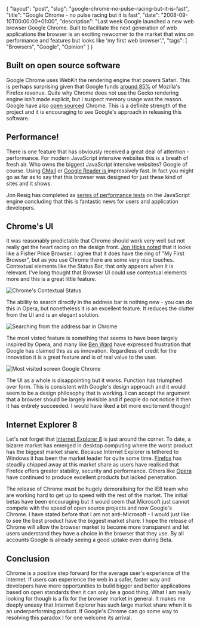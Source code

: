 {
  "layout": "post",
  "slug": "google-chrome-no-pulse-racing-but-it-is-fast",
  "title": "Google Chrome - no pulse racing but it is fast",
  "date": "2008-09-10T00:00:00+01:00",
  "description": "Last week Google launched a new web browser Google Chrome. Built to facilitate the next generation of web applications the browser is an exciting newcomer to the market that wins on performance and features but looks like 'my first web browser'.",
  "tags": [
    "Browsers",
    "Google",
    "Opinion"
  ]
}

## Built on open source software

Google Chrome uses WebKit the rendering engine that powers Safari. This is perhaps surprising given that Google funds [around 85%][1] of Mozilla's Firefox revenue. Quite why Chrome does not use the Gecko rendering engine isn't made explicit, but I suspect memory usage was the reason. Google have also [open sourced][2] Chrome. This is a definite strength of the project and it is encouraging to see Google's approach in releasing this software.

## Performance!

There is one feature that has obviously received a great deal of attention - performance. For modern JavaScript intensive websites this is a breath of fresh air. Who owns the biggest JavaScript intensive websites? Google of course. Using [GMail][3] or [Google Reader is ][4] impressively fast. In fact you might go as far as to say that this browser was designed for just these kind of sites and it shows. 

Jon Resig has completed as [series of performance tests][5] on the JavaScript engine concluding that this is fantastic news for users and application developers. 

## Chrome's UI

It was reasonably predictable that Chrome should work very well but not really get the heart racing on the design front. [Jon Hicks noted][6] that it looks like a Fisher Price Browser. I agree that it does have the ring of "My First Browser", but as you use Chrome there are some very nice touches. Contextual elements like the Status Bar, that only appears when it is relevant. I've long thought that Browser UI could use contextual elements more and this is a great little feature. 

![Chrome's Contextual Status][7] 

The ability to search directly in the address bar is nothing new - you can do this in Opera, but nonetheless it is an excellent feature. It reduces the clutter from the UI and is an elegant solution.

![Searching from the address bar in Chrome][8] 

The most visted feature is something that seems to have been largely inspired by Opera, and many like [Ben Ward][9] have expressed frustration that Google has claimed this as as innovation. Regardless of credit for the innovation it is a great feature and is of real value to the user.

![Most visited screen Google Chrome][10] 

The UI as a whole is disappointing but it works. Function has triumphed over form. This is consistent with Google's design approach and it would seem to be a design philosophy that is working. I can accept the argument that a browser should be largely invisible and if people do not notice it then it has entirely succeeded. I would have liked a bit more excitement though!

## Internet Explorer 8

Let's not forget that [Internet Explorer 8][11] is just around the corner. To date, a bizarre market has emerged in desktop computing where the worst product has the biggest market share. Because Internet Explorer is tethered to Windows it has been the market leader for quite some time. [Firefox][12] has steadily chipped away at this market share as users have realised that Firefox offers greater stability, security and performance. Others like [Opera][13] have continued to produce excellent products but lacked penetration.

The release of Chrome must be hugely demoralising for the IE8 team who are working hard to get up to speed with the rest of the market. The initial betas have been encouraging but it would seem that Microsoft just cannot compete with the speed of open source projects and now Google's Chrome. I have stated before that I am not anti-Microsoft - I would just like to see the best product have the biggest market share. I hope the release of Chrome will allow the browser market to become more transparent and let users understand they have a choice in the browser that they use. By all accounts Google is already seeing a good uptake even during Beta.

## Conclusion

Chrome is a positive step forward for the average user's experience of the internet. If users can experience the web in a safer, faster way and developers have more opportunities to build bigger and better applications based on open standards then it can only be a good thing. What I am really looking for though is a fix for the browser market in general. It makes me deeply uneasy that Internet Explorer has such large market share when it is an underperforming product. If Google's Chrome can go some way to resolving this paradox I for one welcome its arrival.

 [1]: http://www.theregister.co.uk/2007/10/25/mozilla_releases_2006_financial_statement/
 [2]: http://code.google.com/chromium/
 [3]: http://mail.google.com/
 [4]: http://www.google.com/reader
 [5]: http://ejohn.org/blog/javascript-performance-rundown/
 [6]: http://www.hicksdesign.co.uk/journal/initial-thoughts-on-google-chrome
 [7]: http://shapeshed.com/images/articles/contextual.jpg
 [8]: http://shapeshed.com/images/articles/fisher-price.jpg
 [9]: http://ben-ward.co.uk/
 [10]: http://shapeshed.com/images/articles/most_visited.jpg
 [11]: http://www.microsoft.com/windows/internet-explorer/beta/default.aspx
 [12]: http://www.mozilla.com/firefox
 [13]: http://www.opera.com/
